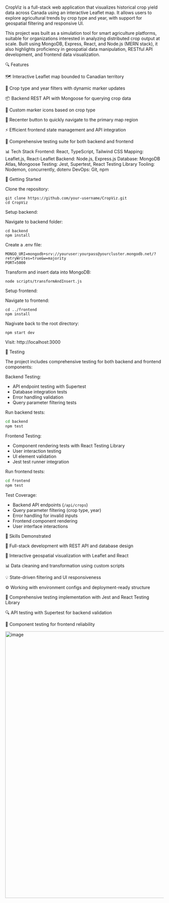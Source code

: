 CropViz is a full-stack web application that visualizes historical crop yield data across Canada using an interactive Leaflet map. It allows users to explore agricultural trends by crop type and year, with support for geospatial filtering and responsive UI.

This project was built as a simulation tool for smart agriculture platforms, suitable for organizations interested in analyzing distributed crop output at scale. Built using MongoDB, Express, React, and Node.js (MERN stack), it also highlights proficiency in geospatial data manipulation, RESTful API development, and frontend data visualization.


🔍 Features

   🗺️ Interactive Leaflet map bounded to Canadian territory

   🌱 Crop type and year filters with dynamic marker updates

   📦 Backend REST API with Mongoose for querying crop data

   📍 Custom marker icons based on crop type

   🧭 Recenter button to quickly navigate to the primary map region

   ⚡ Efficient frontend state management and API integration

   🧪 Comprehensive testing suite for both backend and frontend

📊 Tech Stack
Frontend:	React, TypeScript, Tailwind CSS
Mapping:	Leaflet.js, React-Leaflet
Backend:	Node.js, Express.js
Database:	MongoDB Atlas, Mongoose
Testing:	Jest, Supertest, React Testing Library
Tooling:	Nodemon, concurrently, dotenv
DevOps:    	Git, npm


🚀 Getting Started

Clone the repository:

    git clone https://github.com/your-username/CropViz.git
    cd CropViz

Setup backend:

Navigate to backend folder:

    cd backend
    npm install

Create a .env file:

    MONGO_URI=mongodb+srv://youruser:yourpass@yourcluster.mongodb.net/?retryWrites=true&w=majority
    PORT=5000

Transform and insert data into MongoDB:

    node scripts/transformAndInsert.js


Setup frontend:

 Navigate to frontend:

    cd ../frontend
    npm install

 Nagivate back to the root directory:

    npm start dev

   
   
Visit: http://localhost:3000


🧪 Testing

The project includes comprehensive testing for both backend and frontend components:

Backend Testing:
- API endpoint testing with Supertest
- Database integration tests
- Error handling validation
- Query parameter filtering tests

Run backend tests:
```bash
cd backend
npm test
```

Frontend Testing:
- Component rendering tests with React Testing Library
- User interaction testing
- UI element validation
- Jest test runner integration

Run frontend tests:
```bash
cd frontend
npm test
```

Test Coverage:
- Backend API endpoints (`/api/crops`)
- Query parameter filtering (crop type, year)
- Error handling for invalid inputs
- Frontend component rendering
- User interface interactions


🧠 Skills Demonstrated

   🔧 Full-stack development with REST API and database design

   🧭 Interactive geospatial visualization with Leaflet and React

   📊 Data cleaning and transformation using custom scripts

   💡 State-driven filtering and UI responsiveness

   ⚙️ Working with environment configs and deployment-ready structure

   🧪 Comprehensive testing implementation with Jest and React Testing Library

   🔍 API testing with Supertest for backend validation

   🎯 Component testing for frontend reliability



<img width="2425" height="847" alt="image" src="https://github.com/user-attachments/assets/d42c1cf7-15ee-493a-b26a-4f9cd3aa94fc" />

